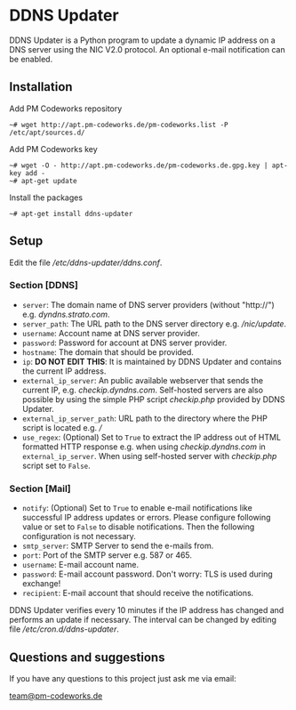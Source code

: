 DDNS Updater
============

DDNS Updater is a Python program to update a dynamic IP address on a DNS server using the NIC V2.0 protocol. An optional e-mail notification can be enabled.

Installation
------------

Add PM Codeworks repository

    ~# wget http://apt.pm-codeworks.de/pm-codeworks.list -P /etc/apt/sources.d/

Add PM Codeworks key

    ~# wget -O - http://apt.pm-codeworks.de/pm-codeworks.de.gpg.key | apt-key add -
    ~# apt-get update

Install the packages

    ~# apt-get install ddns-updater

Setup
-----

Edit the file */etc/ddns-updater/ddns.conf*.

### Section [DDNS]
* `server`: The domain name of DNS server providers (without "http://") e.g. *dyndns.strato.com*.
* `server_path`: The URL path to the DNS server directory e.g. */nic/update*.
* `username`: Account name at DNS server provider.
* `password`: Password for account at DNS server provider.
* `hostname`: The domain that should be provided.
* `ip`: **DO NOT EDIT THIS**: It is maintained by DDNS Updater and contains the current IP address.
* `external_ip_server`: An public available webserver that sends the current IP, e.g. *checkip.dyndns.com*. Self-hosted servers are also possible by using the simple PHP script *checkip.php* provided by DDNS Updater.
* `external_ip_server_path`: URL path to the directory where the PHP script is located e.g. */*
* `use_regex`: (Optional) Set to `True` to extract the IP address out of HTML formatted HTTP response e.g. when using *checkip.dyndns.com* in `external_ip_server`. When using self-hosted server with *checkip.php* script set to `False`.

### Section [Mail]
* `notify`: (Optional) Set to `True` to enable e-mail notifications like successful IP address updates or errors. Please configure following value or set to `False` to disable notifications. Then the following configuration is not necessary.
* `smtp_server`: SMTP Server to send the e-mails from.
* `port`: Port of the SMTP server e.g. 587 or 465.
* `username`: E-mail account name.
* `password`: E-mail account password. Don't worry: TLS is used during exchange!
* `recipient`: E-mail account that should receive the notifications.

DDNS Updater verifies every 10 minutes if the IP address has changed and performs an update if necessary. The interval can be changed by editing file */etc/cron.d/ddns-updater*.

Questions and suggestions
-------------------------

If you have any questions to this project just ask me via email:

<team@pm-codeworks.de>
